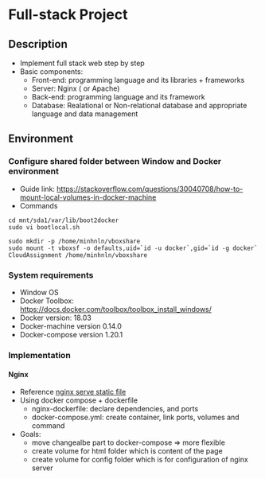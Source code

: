 # Full-stack Project

## Description
* Implement full stack web step by step
* Basic components:
  - Front-end: programming language and its libraries + frameworks
  - Server: Nginx ( or Apache)
  - Back-end: programming language and its framework
  - Database: Realational or Non-relational database and appropriate language and data management

## Environment
### Configure shared folder between Window and Docker environment
* Guide link: https://stackoverflow.com/questions/30040708/how-to-mount-local-volumes-in-docker-machine
* Commands
```
cd mnt/sda1/var/lib/boot2docker
sudo vi bootlocal.sh

sudo mkdir -p /home/minhnln/vboxshare
sudo mount -t vboxsf -o defaults,uid=`id -u docker`,gid=`id -g docker` CloudAssignment /home/minhnln/vboxshare
```

### System requirements
* Window OS
* Docker Toolbox: https://docs.docker.com/toolbox/toolbox_install_windows/
* Docker version: 18.03
* Docker-machine version 0.14.0
* Docker-compose version 1.20.1

### Implementation
#### Nginx
* Reference [nginx serve static file](https://github.com/arunkumars08/docker-static-files-serve)
* Using docker compose + dockerfile
  - nginx-dockerfile: declare dependencies, and ports
  - docker-compose.yml: create container, link ports, volumes and command
* Goals: 
  - move changealbe part to docker-compose => more flexible
  - create volume for html folder which is content of the page
  - create volume for config folder which is for configuration of nginx server
